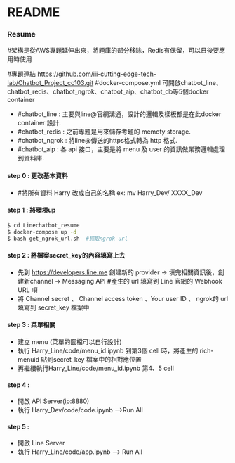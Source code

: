 # README
### Resume


#架構是從AWS專題延伸出來，將題庫的部分移除，Redis有保留，可以日後要應用時使用

#專題連結 https://github.com/iii-cutting-edge-tech-lab/Chatbot_Project_cc103.git
#docker-compose.yml 可開啟chatbot_line、chatbot_redis、chatbot_ngrok、chatbot_aip、chatbot_db等5個docker container
 - #chatbot_line : 主要與line@官網溝通，設計的邏輯及樣板都是在此docker container 設計.
 - #chatbot_redis : 之前專題是用來儲存考題的 memoty storage. 
 - #chatbot_ngrok : 將line@傳送的https格式轉為 http 格式.
 - #chatbot_aip : 各 api 接口，主要是將 menu 及 user 的資訊做業務邏輯處理到資料庫.

#### step 0 : 更改基本資料
 - #將所有資料 Harry 改成自己的名稱 
    ex: mv Harry_Dev/    XXXX_Dev 

#### step 1 : 將環境up
```sh
$ cd Linechatbot_resume
$ docker-compose up -d
$ bash get_ngrok_url.sh  #抓取ngrok url
```
#### step 2 : 將檔案secret_key的內容填寫上去 
 - 先到 https://developers.line.me 創建新的 provider -> 填完相關資訊後，創建新channel -> Messaging API #產生的 url 填寫到 Line 官網的 Webhook URL 項 
 - 將 Channel secret 、 Channel access token 、Your user ID 、 ngrok的 url 填寫到 secret_key 檔案中
#### step 3 : 菜單相關
 - 建立 menu (菜單的圖檔可以自行設計) 
 - 執行 Harry_Line/code/menu_id.ipynb      到第3個 cell 時，將產生的 rich-menuid               貼到secret_key 檔案中的相對應位置 
 - 再繼續執行Harry_Line/code/menu_id.ipynb 第4、5 cell 
 #### step 4 : 
 - 開啟 API Server(ip:8880) 
 - 執行 Harry_Dev/code/code.ipynb -->Run   All
 #### step 5 : 
 - 開啟 Line Server 
 - 執行 Harry_Line/code/app.ipynb -->     Run All
 


